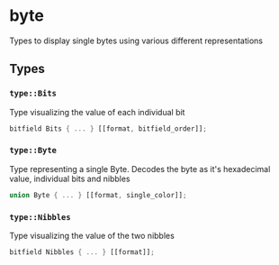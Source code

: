 # byte
Types to display single bytes using various different representations


## Types

### `type::Bits`

Type visualizing the value of each individual bit

```rust
bitfield Bits { ... } [[format, bitfield_order]];
```
### `type::Byte`

Type representing a single Byte. Decodes the byte as it's hexadecimal value, individual bits and nibbles

```rust
union Byte { ... } [[format, single_color]];
```
### `type::Nibbles`

Type visualizing the value of the two nibbles

```rust
bitfield Nibbles { ... } [[format]];
```
